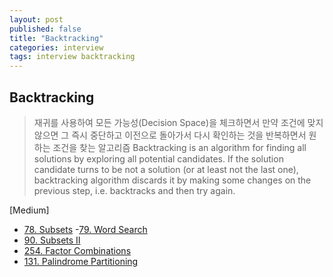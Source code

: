 ```yaml
---
layout: post
published: false
title: "Backtracking"
categories: interview
tags: interview backtracking
---
```


## Backtracking
> 재귀를 사용하여 모든 가능성(Decision Space)을 체크하면서 만약 조건에 맞지 않으면 그 즉시 중단하고 이전으로 돌아가서 다시 확인하는 것을 반복하면서 원하는 조건을 찾는 알고리즘
> Backtracking is an algorithm for finding all solutions by exploring all potential candidates. If the solution candidate turns to be not a solution (or at least not the last one), backtracking algorithm discards it by making some changes on the previous step, i.e. backtracks and then try again.

[Medium]
- [78. Subsets](https://leetcode.com/problems/subsets/)
 -[79. Word Search](https://leetcode.com/problems/word-search/)
- [90. Subsets II](https://leetcode.com/problems/subsets-ii/)
- [254. Factor Combinations](https://leetcode.com/problems/factor-combinations/)
- [131. Palindrome Partitioning](https://leetcode.com/problems/palindrome-partitioning/)